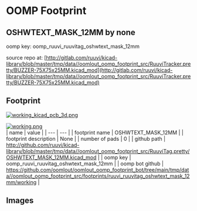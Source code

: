 # OOMP Footprint  
## OSHWTEXT_MASK_12MM  by none  
  
oomp key: oomp_ruuvi_ruuvitag_oshwtext_mask_12mm  
  
source repo at: [http://gitlab.com/ruuvi/kicad-library/blob/master/tmp/data//oomlout_oomp_footprint_src/RuuviTracker.pretty/BUZZER-75X75x25MM.kicad_mod](http://gitlab.com/ruuvi/kicad-library/blob/master/tmp/data//oomlout_oomp_footprint_src/RuuviTracker.pretty/BUZZER-75X75x25MM.kicad_mod)  
## Footprint  
  
[![working_kicad_pcb_3d.png](working_kicad_pcb_3d_600.png)](working_kicad_pcb_3d.png)  
  
[![working.png](working_600.png)](working.png)  
| name | value | 
| --- | --- | 
| footprint name | OSHWTEXT_MASK_12MM | 
| footprint description | None | 
| number of pads | 0 | 
| github path | http://github.com/ruuvi/kicad-library/blob/master/tmp/data//oomlout_oomp_footprint_src/RuuviTag.pretty/OSHWTEXT_MASK_12MM.kicad_mod | 
| oomp key | oomp_ruuvi_ruuvitag_oshwtext_mask_12mm | 
| oomp bot github | https://github.com/oomlout/oomlout_oomp_footprint_bot/tree/main/tmp/data//oomlout_oomp_footprint_src/footprints/ruuvi_ruuvitag_oshwtext_mask_12mm/working | 
## Images  
